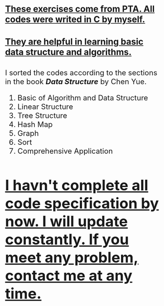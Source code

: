 # <u>These exercises come from [PTA](https://pintia.cn/home). All codes were writed in C by myself.
# They are helpful in learning basic data structure and algorithms.</u>
\
<font size = 5>I sorted the codes according to the sections in the book ***Data Structure*** by Chen Yue.
1. Basic of Algorithm and Data Structure
2. Linear Structure
3. Tree Structure
4. Hash Map
5. Graph
6. Sort
7. Comprehensive Application
   
# <u>I havn't complete all code specification by now. I will update constantly. If you meet any problem, contact me at any time.